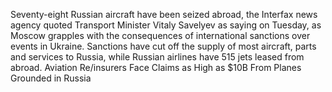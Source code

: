 Seventy-eight Russian aircraft have been seized abroad, the Interfax news agency quoted Transport Minister Vitaly Savelyev as saying on Tuesday, as Moscow grapples with the consequences of international sanctions over events in Ukraine.
Sanctions have cut off the supply of most aircraft, parts and services to Russia, while Russian airlines have 515 jets leased from abroad.
Aviation Re/insurers Face Claims as High as $10B From Planes Grounded in Russia